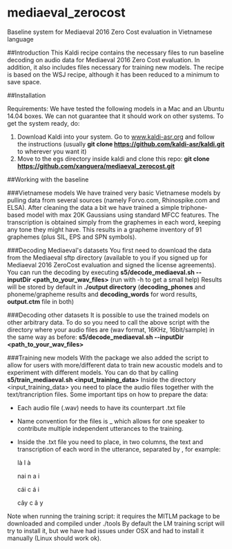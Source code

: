 # mediaeval_zerocost
Baseline system for Mediaeval 2016 Zero Cost evaluation in Vietnamese language

##Introduction
This Kaldi recipe contains the necessary files to run baseline decoding on audio data for Mediaeval 2016 Zero Cost evaluation. In addition, it also includes files necessary for training new models. The recipe is based on the WSJ recipe, although it has been reduced to a minimum to save space.

##Installation

Requirements: We have tested the following models in a Mac and an Ubuntu 14.04 boxes. We can not guarantee that it should work on other systems.
To get the system ready, do:

1) Download Kaldi into your system. Go to www.kaldi-asr.org and follow the instructions (usually **git clone https://github.com/kaldi-asr/kaldi.git** to wherever you want it)
2) Move to the egs directory inside kaldi and clone this repo: **git clone https://github.com/xanguera/mediaeval_zerocost.git**

##Working with the baseline

###Vietnamese models
We have trained very basic Vietnamese models by pulling data from several sources (namely Forvo.com, Rhinospike.com and ELSA). After cleaning the data a bit we have trained a simple triphone-based model with max 20K Gaussians using standard MFCC features. The transcription is obtained simply from the graphemes in each word, keeping any tone they might have. This results in a grapheme inventory of 91 graphemes (plus SIL, EPS and SPN symbols).

###Decoding Mediaeval's datasets
You first need to download the data from the Mediaeval sftp directory (available to you if you signed up for Mediaeval 2016 ZeroCost evaluation and signed the license agreements).
You can run the decoding by executing **s5/decode_mediaeval.sh --inputDir <path_to_your_wav_files>** (run with -h to get a small help)
Results will be stored by default in **./output directory** (**decoding_phones** and phoneme/grapheme results and **decoding_words** for word results, **output.ctm** file in both)

###Decoding other datasets
It is possible to use the trained models on other arbitrary data. To do so you need to call the above script with the directory where your audio files are (wav format, 16KHz, 16bit/sample) in the same way as before: **s5/decode_mediaeval.sh --inputDir <path_to_your_wav_files>**

###Training new models
With the package we also added the script to allow for users with more/different data to train new acoustic models and to experiment with different models. You can do that by calling **s5/train_mediaeval.sh <input_training_data>**
Inside the directory <input_training_data> you need to place the audio files together with the text/trancription files.
Some important tips on how to prepare the data:
* Each audio file (.wav) needs to have its counterpart .txt file
* Name convention for the files is <spkrID>_<utteranceID> which allows for one speaker to contribute multiple independent utterances to the training.
* Inside the .txt file you need to place, in two columns, the text and transcription of each word in the utterance, separated by <tab>, for example:
	
	là      l à
	
	nai     n a i
	
	cái     c á i
	
	cây     c â y

Note when running the training script: it requires the MITLM package to be downloaded and compiled under ./tools
By default the LM training script will try to install it, but we have had issues under OSX and had to install it manually (Linux should work ok).



